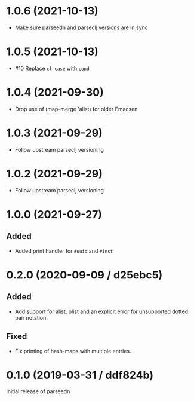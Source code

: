 # 1.0.6 (2021-10-13)

- Make sure parseedn and parseclj versions are in sync

# 1.0.5 (2021-10-13)

- [#10](https://github.com/clojure-emacs/parseedn/pull/10) Replace `cl-case` with `cond`

# 1.0.4 (2021-09-30)

- Drop use of (map-merge 'alist) for older Emacsen

# 1.0.3 (2021-09-29)

- Follow upstream parseclj versioning

# 1.0.2 (2021-09-29)

- Follow upstream parseclj versioning

# 1.0.0 (2021-09-27)

## Added

- Added print handler for `#uuid` and `#inst`

# 0.2.0 (2020-09-09 / d25ebc5)

## Added

- Add support for alist, plist and an explicit error for unsupported dotted pair notation.

## Fixed

- Fix printing of hash-maps with multiple entries.

# 0.1.0 (2019-03-31 / ddf824b)

Initial release of parseedn

